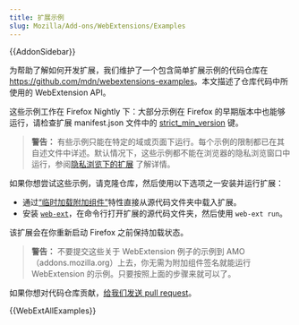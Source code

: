 ```yaml
---
title: 扩展示例
slug: Mozilla/Add-ons/WebExtensions/Examples
---
```


{{AddonSidebar}}

为帮助了解如何开发扩展，我们维护了一个包含简单扩展示例的代码仓库在 <https://github.com/mdn/webextensions-examples>。本文描述了仓库代码中所使用的 WebExtension API。

这些示例工作在 Firefox Nightly 下：大部分示例在 Firefox 的早期版本中也能够运行，请检查扩展 manifest.json 文件中的 [strict_min_version](/zh-CN/docs/Mozilla/Add-ons/WebExtensions/manifest.json/browser_specific_settings) 键。

> **警告：** 有些示例只能在特定的域或页面下运行。每个示例的限制都已在其自述文件中详述。默认情况下，这些示例都不能在浏览器的隐私浏览窗口中运行，参阅[隐私浏览下的扩展](https://support.mozilla.org/zh-CN/kb/隐私浏览窗口中的扩展#w_zai-yin-si-chuang-kou-zhong-kai-qi-huo-guan-bi-kuo-zhan) 了解详情。

如果你想尝试这些示例，请克隆仓库，然后使用以下选项之一安装并运行扩展：

- 通过[“临时加载附加组件”](https://extensionworkshop.com/documentation/develop/temporary-installation-in-firefox/)特性直接从源代码文件夹中载入扩展。
- 安装 [`web-ext`](https://extensionworkshop.com/documentation/develop/getting-started-with-web-ext/)，在命令行打开扩展的源代码文件夹，然后使用 `web-ext run`。

该扩展会在你重新启动 Firefox 之前保持加载状态。

> **警告：** 不要提交这些关于 WebExtension 例子的示例到 AMO（addons.mozilla.org）上去，你无需为附加组件签名就能运行 WebExtension 的示例。只要按照上面的步骤来就可以了。

如果你想对代码仓库贡献，[给我们发送 pull request](https://github.com/mdn/webextensions-examples/blob/main/CONTRIBUTING.md)。

{{WebExtAllExamples}}
